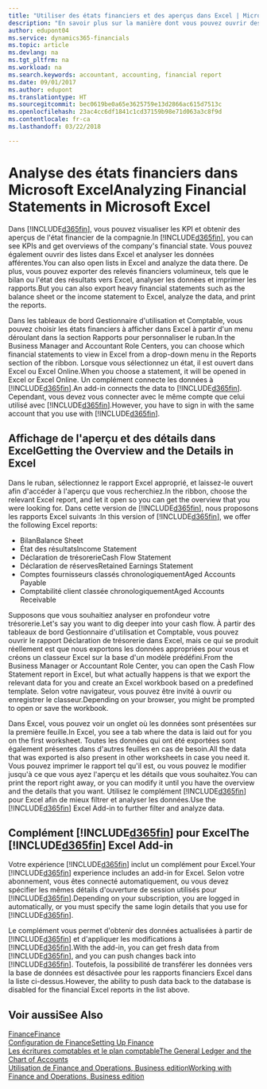 ```yaml
---
title: "Utiliser des états financiers et des aperçus dans Excel | Microsoft Docs"
description: "En savoir plus sur la manière dont vous pouvez ouvrir des états financiers dans Microsoft Excel à partir de Finance and Operations, Business edition pour une meilleure analyse."
author: edupont04
ms.service: dynamics365-financials
ms.topic: article
ms.devlang: na
ms.tgt_pltfrm: na
ms.workload: na
ms.search.keywords: accountant, accounting, financial report
ms.date: 09/01/2017
ms.author: edupont
ms.translationtype: HT
ms.sourcegitcommit: bec0619be0a65e3625759e13d2866ac615d7513c
ms.openlocfilehash: 23ac4cc6df1841c1cd37159b98e71d063a3c8f9d
ms.contentlocale: fr-ca
ms.lasthandoff: 03/22/2018

---
```

# <a name="analyzing-financial-statements-in-microsoft-excel"></a><span data-ttu-id="ef3f7-103">Analyse des états financiers dans Microsoft Excel</span><span class="sxs-lookup"><span data-stu-id="ef3f7-103">Analyzing Financial Statements in Microsoft Excel</span></span>
<span data-ttu-id="ef3f7-104">Dans [!INCLUDE[d365fin](includes/d365fin_md.md)], vous pouvez visualiser les KPI et obtenir des aperçus de l'état financier de la compagnie.</span><span class="sxs-lookup"><span data-stu-id="ef3f7-104">In [!INCLUDE[d365fin](includes/d365fin_md.md)], you can see KPIs and get overviews of the company's financial state.</span></span> <span data-ttu-id="ef3f7-105">Vous pouvez également ouvrir des listes dans Excel et analyser les données afférentes.</span><span class="sxs-lookup"><span data-stu-id="ef3f7-105">You can also open lists in Excel and analyze the data there.</span></span> <span data-ttu-id="ef3f7-106">De plus, vous pouvez exporter des relevés financiers volumineux, tels que le bilan ou l'état des résultats vers Excel, analyser les données et imprimer les rapports.</span><span class="sxs-lookup"><span data-stu-id="ef3f7-106">But you can also export heavy financial statements such as the balance sheet or the income statement to Excel, analyze the data, and print the reports.</span></span>  

<span data-ttu-id="ef3f7-107">Dans les tableaux de bord Gestionnaire d'utilisation et Comptable, vous pouvez choisir les états financiers à afficher dans Excel à partir d'un menu déroulant dans la section Rapports pour personnaliser le ruban.</span><span class="sxs-lookup"><span data-stu-id="ef3f7-107">In the Business Manager and Accountant Role Centers, you can choose which financial statements to view in Excel from a drop-down menu in the Reports section of the ribbon.</span></span> <span data-ttu-id="ef3f7-108">Lorsque vous sélectionnez un état, il est ouvert dans Excel ou Excel Online.</span><span class="sxs-lookup"><span data-stu-id="ef3f7-108">When you choose a statement, it will be opened in Excel or Excel Online.</span></span> <span data-ttu-id="ef3f7-109">Un complément connecte les données à [!INCLUDE[d365fin](includes/d365fin_md.md)].</span><span class="sxs-lookup"><span data-stu-id="ef3f7-109">An add-in connects the data to [!INCLUDE[d365fin](includes/d365fin_md.md)].</span></span> <span data-ttu-id="ef3f7-110">Cependant, vous devez vous connecter avec le même compte que celui utilisé avec [!INCLUDE[d365fin](includes/d365fin_md.md)].</span><span class="sxs-lookup"><span data-stu-id="ef3f7-110">However, you have to sign in with the same account that you use with [!INCLUDE[d365fin](includes/d365fin_md.md)].</span></span>  

## <a name="getting-the-overview-and-the-details-in-excel"></a><span data-ttu-id="ef3f7-111">Affichage de l'aperçu et des détails dans Excel</span><span class="sxs-lookup"><span data-stu-id="ef3f7-111">Getting the Overview and the Details in Excel</span></span>
<span data-ttu-id="ef3f7-112">Dans le ruban, sélectionnez le rapport Excel approprié, et laissez-le ouvert afin d'accéder à l'aperçu que vous recherchiez.</span><span class="sxs-lookup"><span data-stu-id="ef3f7-112">In the ribbon, choose the relevant Excel report, and let it open so you can get the overview that you were looking for.</span></span> <span data-ttu-id="ef3f7-113">Dans cette version de [!INCLUDE[d365fin](includes/d365fin_md.md)], nous proposons les rapports Excel suivants :</span><span class="sxs-lookup"><span data-stu-id="ef3f7-113">In this version of [!INCLUDE[d365fin](includes/d365fin_md.md)], we offer the following Excel reports:</span></span>

- <span data-ttu-id="ef3f7-114">Bilan</span><span class="sxs-lookup"><span data-stu-id="ef3f7-114">Balance Sheet</span></span>  
- <span data-ttu-id="ef3f7-115">État des résultats</span><span class="sxs-lookup"><span data-stu-id="ef3f7-115">Income Statement</span></span>  
- <span data-ttu-id="ef3f7-116">Déclaration de trésorerie</span><span class="sxs-lookup"><span data-stu-id="ef3f7-116">Cash Flow Statement</span></span>  
- <span data-ttu-id="ef3f7-117">Déclaration de réserves</span><span class="sxs-lookup"><span data-stu-id="ef3f7-117">Retained Earnings Statement</span></span>  
- <span data-ttu-id="ef3f7-118">Comptes fournisseurs classés chronologiquement</span><span class="sxs-lookup"><span data-stu-id="ef3f7-118">Aged Accounts Payable</span></span>  
- <span data-ttu-id="ef3f7-119">Comptabilité client classée chronologiquement</span><span class="sxs-lookup"><span data-stu-id="ef3f7-119">Aged Accounts Receivable</span></span>  

<span data-ttu-id="ef3f7-120">Supposons que vous souhaitiez analyser en profondeur votre trésorerie.</span><span class="sxs-lookup"><span data-stu-id="ef3f7-120">Let's say you want to dig deeper into your cash flow.</span></span> <span data-ttu-id="ef3f7-121">À partir des tableaux de bord Gestionnaire d'utilisation et Comptable, vous pouvez ouvrir le rapport Déclaration de trésorerie dans Excel, mais ce qui se produit réellement est que nous exportons les données appropriées pour vous et créons un classeur Excel sur la base d'un modèle prédéfini.</span><span class="sxs-lookup"><span data-stu-id="ef3f7-121">From the Business Manager or Accountant Role Center, you can open the Cash Flow Statement report in Excel, but what actually happens is that we export the relevant data for you and create an Excel workbook based on a predefined template.</span></span> <span data-ttu-id="ef3f7-122">Selon votre navigateur, vous pouvez être invité à ouvrir ou enregistrer le classeur.</span><span class="sxs-lookup"><span data-stu-id="ef3f7-122">Depending on your browser, you might be prompted to open or save the workbook.</span></span>  

<span data-ttu-id="ef3f7-123">Dans Excel, vous pouvez voir un onglet où les données sont présentées sur la première feuille.</span><span class="sxs-lookup"><span data-stu-id="ef3f7-123">In Excel, you see a tab where the data is laid out for you on the first worksheet.</span></span> <span data-ttu-id="ef3f7-124">Toutes les données qui ont été exportées sont également présentes dans d'autres feuilles en cas de besoin.</span><span class="sxs-lookup"><span data-stu-id="ef3f7-124">All the data that was exported is also present in other worksheets in case you need it.</span></span> <span data-ttu-id="ef3f7-125">Vous pouvez imprimer le rapport tel qu'il est, ou vous pouvez le modifier jusqu'à ce que vous ayez l'aperçu et les détails que vous souhaitez.</span><span class="sxs-lookup"><span data-stu-id="ef3f7-125">You can print the report right away, or you can modify it until you have the overview and the details that you want.</span></span> <span data-ttu-id="ef3f7-126">Utilisez le complément [!INCLUDE[d365fin](includes/d365fin_md.md)] pour Excel afin de mieux filtrer et analyser les données.</span><span class="sxs-lookup"><span data-stu-id="ef3f7-126">Use the [!INCLUDE[d365fin](includes/d365fin_md.md)] Excel Add-in to further filter and analyze data.</span></span>  

## <a name="the-included365finincludesd365finmdmd-excel-add-in"></a><span data-ttu-id="ef3f7-127">Complément [!INCLUDE[d365fin](includes/d365fin_md.md)] pour Excel</span><span class="sxs-lookup"><span data-stu-id="ef3f7-127">The [!INCLUDE[d365fin](includes/d365fin_md.md)] Excel Add-in</span></span>
<span data-ttu-id="ef3f7-128">Votre expérience [!INCLUDE[d365fin](includes/d365fin_md.md)] inclut un complément pour Excel.</span><span class="sxs-lookup"><span data-stu-id="ef3f7-128">Your [!INCLUDE[d365fin](includes/d365fin_md.md)] experience includes an add-in for Excel.</span></span> <span data-ttu-id="ef3f7-129">Selon votre abonnement, vous êtes connecté automatiquement, ou vous devez spécifier les mêmes détails d'ouverture de session utilisés pour [!INCLUDE[d365fin](includes/d365fin_md.md)].</span><span class="sxs-lookup"><span data-stu-id="ef3f7-129">Depending on your subscription, you are logged in automatically, or you must specify the same login details that you use for [!INCLUDE[d365fin](includes/d365fin_md.md)].</span></span>  

<span data-ttu-id="ef3f7-130">Le complément vous permet d'obtenir des données actualisées à partir de [!INCLUDE[d365fin](includes/d365fin_md.md)] et d'appliquer les modifications à [!INCLUDE[d365fin](includes/d365fin_md.md)].</span><span class="sxs-lookup"><span data-stu-id="ef3f7-130">With the add-in, you can get fresh data from [!INCLUDE[d365fin](includes/d365fin_md.md)], and you can push changes back into [!INCLUDE[d365fin](includes/d365fin_md.md)].</span></span> <span data-ttu-id="ef3f7-131">Toutefois, la possibilité de transférer les données vers la base de données est désactivée pour les rapports financiers Excel dans la liste ci-dessus.</span><span class="sxs-lookup"><span data-stu-id="ef3f7-131">However, the ability to push data back to the database is disabled for the financial Excel reports in the list above.</span></span>  

## <a name="see-also"></a><span data-ttu-id="ef3f7-132">Voir aussi</span><span class="sxs-lookup"><span data-stu-id="ef3f7-132">See Also</span></span>
[<span data-ttu-id="ef3f7-133">Finance</span><span class="sxs-lookup"><span data-stu-id="ef3f7-133">Finance</span></span>](finance.md)  
[<span data-ttu-id="ef3f7-134">Configuration de Finance</span><span class="sxs-lookup"><span data-stu-id="ef3f7-134">Setting Up Finance</span></span>](finance-setup-finance.md)  
[<span data-ttu-id="ef3f7-135">Les écritures comptables et le plan comptable</span><span class="sxs-lookup"><span data-stu-id="ef3f7-135">The General Ledger and the Chart of Accounts</span></span>](finance-general-ledger.md)  
[<span data-ttu-id="ef3f7-136">Utilisation de Finance and Operations, Business edition</span><span class="sxs-lookup"><span data-stu-id="ef3f7-136">Working with Finance and Operations, Business edition</span></span>](ui-work-product.md)  

